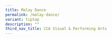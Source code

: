 ```yaml
---
title: Malay Dance
permalink: /malay-dance/
variant: tiptap
description: ""
third_nav_title: CCA Visual & Performing Arts
---
```

